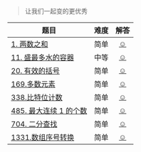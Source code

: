 > 让我们一起变的更优秀


|题目|难度|解答|
|---|:--:|:--:|
[1. 两数之和](https://leetcode.cn/problems/two-sum/)|简单|[☺](./rust_leetcode/src/bin/two_sum.rs)|
[11. 盛最多水的容器](https://leetcode.cn/problems/container-with-most-water/)|中等|[☺](./rust_leetcode/src/bin/max_area.rs)|
[20. 有效的括号](https://leetcode.cn/problems/valid-parentheses/)|简单|[☺](./rust_leetcode/src/bin/is_valid.rs)|
[169.多数元素](https://leetcode.cn/problems/majority-element/)|简单|[☺](./rust_leetcode/src/bin/majority_element.rs)|
[338.比特位计数](https://leetcode.cn/problems/counting-bits/)|简单|[☺](./rust_leetcode/src/bin/count_bits.rs)|
[485. 最大连续 1 的个数](https://leetcode.cn/problems/max-consecutive-ones/)|简单|[☺](./rust_leetcode/src/bin/find_max_consecutive_ones.rs)|
[704. 二分查找](https://leetcode.cn/problems/binary-search/)|简单|[☺](./rust_leetcode/src/bin/search.rs)|
[1331.数组序号转换](https://leetcode.cn/problems/rank-transform-of-an-array/)|简单|[☺](./rust_leetcode/src/bin/array_rank_transform.rs)|
